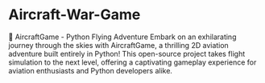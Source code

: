 # Aircraft-War-Game
🚁 AircraftGame - Python Flying Adventure  Embark on an exhilarating journey through the skies with AircraftGame, a thrilling 2D aviation adventure built entirely in Python! This open-source project takes flight simulation to the next level, offering a captivating gameplay experience for aviation enthusiasts and Python developers alike.
